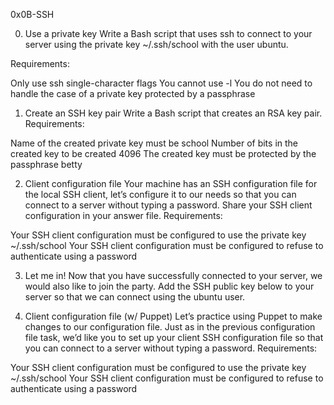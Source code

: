 0x0B-SSH

0.  Use a private key Write a Bash script that uses ssh to connect to your server using the private key ~/.ssh/school with the user ubuntu.

Requirements:

Only use ssh single-character flags You cannot use -l You do not need to handle the case of a private key protected by a passphrase

1.  Create an SSH key pair Write a Bash script that creates an RSA key pair.
Requirements:

Name of the created private key must be school Number of bits in the created key to be created 4096 The created key must be protected by the passphrase betty

2.  Client configuration file Your machine has an SSH configuration file for the local SSH client, let’s configure it to our needs so that you can connect to a server without typing a password. Share your SSH client configuration in your answer file.
Requirements:

Your SSH client configuration must be configured to use the private key ~/.ssh/school Your SSH client configuration must be configured to refuse to authenticate using a password

3.  Let me in! Now that you have successfully connected to your server, we would also like to join the party.
Add the SSH public key below to your server so that we can connect using the ubuntu user.

4.  Client configuration file (w/ Puppet) Let’s practice using Puppet to make changes to our configuration file. Just as in the previous configuration file task, we’d like you to set up your client SSH configuration file so that you can connect to a server without typing a password.
Requirements:

Your SSH client configuration must be configured to use the private key ~/.ssh/school Your SSH client configuration must be configured to refuse to authenticate using a password
